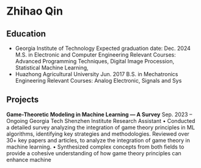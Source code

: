 # Zhihao Qin
## Education
 - Georgia Institute of Technology Expected graduation date: Dec. 2024
M.S. in Electronic and Computer Engineering
Relevant Courses: Advanced Programming Techniques, Digital Image Procession, Statistical Machine Learning,
 - Huazhong Agricultural University Jun. 2017
B.S. in Mechatronics Engineering
Relevant Courses: Analog Electronic, Signals and Sys

## Projects
**Game-Theoretic Modeling in Machine Learning — A Survey**      Sep. 2023 – Ongoing
Georgia Tech Shenzhen Institute Research Assistant
• Conducted a detailed survey analyzing the integration of game theory principles in ML algorithms, identifying key
strategies and methodologies. Reviewed over 30+ key papers and articles, to analyze the integration of game theory
in machine learning.
• Synthesized complex concepts from both fields to provide a cohesive understanding of how game theory principles
can enhance machine
